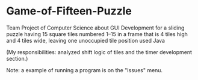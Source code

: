 # Game-of-Fifteen-Puzzle
Team Project of Computer Science about GUI Development for a sliding puzzle having 15 square tiles numbered 1–15 in a frame that is 4 tiles high and 4 tiles wide, leaving one unoccupied tile position used Java 

(My responsibilities: analyzed shift logic of tiles and the timer development section.)


Note: a example of running a program is on the "Issues" menu.
